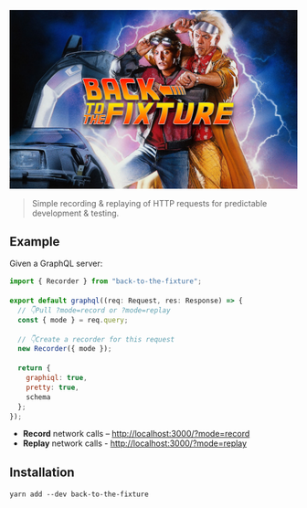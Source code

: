 ![Back to the Fixture](./logo.jpg)

> Simple recording &amp; replaying of HTTP requests for predictable development &amp; testing.

## Example

Given a GraphQL server:

```js
import { Recorder } from "back-to-the-fixture";

export default graphql((req: Request, res: Response) => {
  // 👇Pull ?mode=record or ?mode=replay
  const { mode } = req.query;

  // 👇Create a recorder for this request
  new Recorder({ mode });

  return {
    graphiql: true,
    pretty: true,
    schema
  };
});
```

- **Record** network calls – <http://localhost:3000/?mode=record>
- **Replay** network calls - <http://localhost:3000/?mode=replay>

## Installation

```shell
yarn add --dev back-to-the-fixture
```
